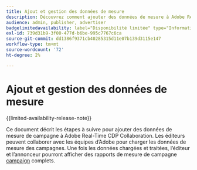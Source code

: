 ```yaml
---
title: Ajout et gestion des données de mesure
description: Découvrez comment ajouter des données de mesure à Adobe Real-Time CDP Collaboration.
audience: admin, publisher, advertiser
badgelimitedavailability: label="Disponibilité limitée" type="Informative" url="https://helpx.adobe.com/legal/product-descriptions/real-time-customer-data-platform-collaboration.html newtab=true"
exl-id: 739d31b9-3f00-477d-b6be-995c7767c6ca
source-git-commit: dd1386f9371cb40285315d11e07b139d3115e147
workflow-type: tm+mt
source-wordcount: '72'
ht-degree: 2%

---
```


# Ajout et gestion des données de mesure

{{limited-availability-release-note}}

Ce document décrit les étapes à suivre pour ajouter des données de mesure de campagne à Adobe Real-Time CDP Collaboration. Les éditeurs peuvent collaborer avec les équipes d’Adobe pour charger les données de mesure des campagnes. Une fois les données chargées et traitées, l’éditeur et l’annonceur pourront afficher des rapports de mesure de campagne [campaign](/help/guide/collaborate/measure.md) complets.
